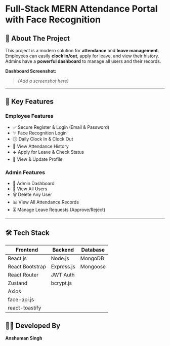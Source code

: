 # Full-Stack MERN Attendance Portal with Face Recognition
## 📌 About The Project

This project is a modern solution for **attendance** and **leave management**.  
Employees can easily **clock in/out**, apply for leave, and view their history.  
Admins have a **powerful dashboard** to manage all users and their records.

**Dashboard Screenshot:**  
> _(Add a screenshot here)_

---

## 🚀 Key Features

### Employee Features
- ✅ Secure Register & Login (Email & Password)
- ✨ Face Recognition Login
- 🕒 Daily Clock In & Clock Out
- 📅 View Attendance History
- ✈️ Apply for Leave & Check Status
- 👤 View & Update Profile

### Admin Features
- 👑 Admin Dashboard
- 👥 View All Users
- 🗑️ Delete Any User
- 📊 View All Attendance Records
- ⏳ Manage Leave Requests (Approve/Reject)

---

## 🛠 Tech Stack

| Frontend          | Backend           | Database |
| ----------------- | ----------------- | -------- |
| React.js          | Node.js           | MongoDB  |
| React Bootstrap   | Express.js        | Mongoose |
| React Router      | JWT Auth          |          |
| Zustand           | bcrypt.js         |          |
| Axios             |                   |          |
| face-api.js       |                   |          |
| react-toastify    |                   |          |

## 👨‍💻 Developed By

**Anshuman Singh**  
